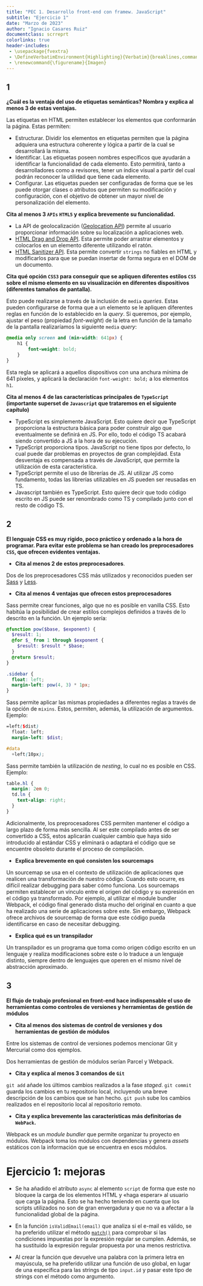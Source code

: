 ```yaml
---
title: "PEC 1. Desarrollo front-end con framew. JavaScript"
subtitle: "Ejercicio 1"
date: "Marzo de 2023"
author: "Ignacio Casares Ruiz"
documentclass: scrreprt
colorlinks: true
header-includes:
 - \usepackage{fvextra}
 - \DefineVerbatimEnvironment{Highlighting}{Verbatim}{breaklines,commandchars=\\\{\}}
 - \renewcommand{\figurename}{Imagen}
---
```


## 1

__¿Cuál es la ventaja del uso de etiquetas semánticas? Nombra y explica al menos 3 de estas ventajas.__

Las etiquetas en HTML permiten establecer los elementos que conformarán la página. Estas permiten:

* Estructurar. Dividir los elementos en etiquetas permiten que la página adquiera una estructura coherente y lógica a partir de la cual se desarrollará la misma.
* Identificar. Las etiquetas poseen nombres específicos que ayudarán a identificar la funcionalidad de cada elemento. Esto permitirá, tanto a desarrolladores como a revisores, tener un índice visual a partir del cual podrán reconocer la utilidad que tiene cada elemento.
* Configurar. Las etiquetas pueden ser configuradas de forma que se les puede otorgar clases o atributos que permiten su modificación y configuración, con el objetivo de obtener un mayor nivel de personalización del elemento.

__Cita al menos 3 `APIs` `HTML5` y explica brevemente su funcionalidad.__

* La API de geolocalización ([Geolocation API](https://developer.mozilla.org/en-US/docs/Web/API/Geolocation_API)) permite al usuario proporcionar información sobre su localización a aplicaciones web.
* [HTML Drag and Drop API](https://developer.mozilla.org/en-US/docs/Web/API/HTML_Drag_and_Drop_API). Esta permite poder arrastrar elementos y colocarlos en un elemento diferente utilizando el ratón.
* [HTML Sanitizer API](https://developer.mozilla.org/en-US/docs/Web/API/HTML_Sanitizer_API). Esta permite convertir `strings` no fiables en HTML y modificarlos para que se puedan insertar de forma segura en el DOM de un documento.

__Cita qué opción `CSS3` para conseguir que se apliquen diferentes estilos `CSS` sobre el mismo elemento en su visualización en diferentes dispositivos (diferentes tamaños de pantalla).__

Esto puede realizarse a través de la inclusión de `media` _queries_. Estas pueden configurarse de forma que a un elemento se le apliquen diferentes reglas en función de lo establecido en la _query_. Si queremos, por ejemplo, ajustar el peso (propiedad _font-weight_) de la letra en función de la tamaño de la pantalla realizaríamos la siguiente `media` _query_:

```css
@media only screen and (min-width: 641px) {
    h1 {
        font-weight: bold;
    }
}
```

Esta regla se aplicará a aquellos dispositivos con una anchura mínima de 641 píxeles, y aplicará la declaración `font-weight: bold;` a los elementos `h1`.

__Cita al menos 4 de las características principales de `TypeScript` (importante superset de `Javascript` que trataremos en el siguiente capítulo)__

* TypeScript es simplemente JavaScript. Esto quiere decir que TypeScript proporciona la estructura básica para poder construir algo que eventualmente se definirá en JS. Por ello, todo el código TS acabará siendo convertido a JS a la hora de su ejecución. 
* TypeScript proporciona tipos. JavaScript no tiene tipos por defecto, lo cual puede dar problemas en proyectos de gran complejidad. Esta desventaja es compensada a través de JavaScript, que permite la utilización de esta característica.
* TypeScript permite el uso de librerías de JS. Al utilizar JS como fundamento, todas las librerías utilizables en JS pueden ser reusadas en TS.
* Javascript también es TypeScript. Esto quiere decir que todo código escrito en JS puede ser renombrado como TS y compilado junto con el resto de código TS.

## 2

__El lenguaje CSS es muy rígido, poco práctico y ordenado a la hora de programar. Para evitar este problema se han creado los preprocesadores `CSS`, que ofrecen evidentes ventajas.__

* __Cita al menos 2 de estos preprocesadores__.

Dos de los preprocesadores CSS más utilizados y reconocidos pueden ser [Sass](https://sass-lang.com/) y [Less](https://lesscss.org/).

* __Cita al menos 4 ventajas que ofrecen estos preprocesadores__

Sass permite crear funciones, algo que no es posible en vanilla CSS. Esto habitúa la posibilidad de crear estilos complejos definidos a través de lo descrito en la función. Un ejemplo sería:

```scss
@function pow($base, $exponent) {
  $result: 1;
  @for $_ from 1 through $exponent {
    $result: $result * $base;
  }
  @return $result;
}

.sidebar {
  float: left;
  margin-left: pow(4, 3) * 1px;
}
```

Sass permite aplicar las mismas propiedades a diferentes reglas a través de la opción de `mixins`. Estos, permiten, además, la utilización de argumentos. Ejemplo:

```scss
=left($dist) 
  float: left;
  margin-left: $dist;

#data 
  +left(10px);
```

Sass permite también la utilización de _nesting_, lo cual no es posible en CSS. Ejemplo:

```scss
table.hl {
  margin: 2em 0;
  td.ln {
    text-align: right;
  }
}
```

Adicionalmente, los preprocesadores CSS permiten mantener el código a largo plazo de forma más sencilla. Al ser este compilado antes de ser convertido a CSS, estos aplicarán cualquier cambio que haya sido introducido al estándar CSS y eliminará o adaptará el código que se encuentre obsoleto durante el proceso de compilación.


* __Explica brevemente en qué consisten los sourcemaps__

Un sourcemap se usa en el contexto de utilización de aplicaciones que realicen una transformación de nuestro código. Cuando esto ocurre, es difícil realizar debugging para saber cómo funciona. Los sourcemaps permiten establecer un vínculo entre el origen del código y su expresión en el código ya transformado. Por ejemplo, al utilizar el module bundler Webpack, el código final generado dista mucho del original en cuanto a que ha realizado una serie de aplicaciones sobre este. Sin embargo, Webpack ofrece archivos de sourcemap de forma que este código pueda identificarse en caso de necesitar debugging. 

* __Explica qué es un transpilador__

Un transpilador es un programa que toma como origen código escrito en un lenguaje y realiza modificaciones sobre este o lo traduce a un lenguaje distinto, siempre dentro de lenguajes que operen en el mismo nivel de abstracción aproximado.

## 3

__El flujo de trabajo profesional en front-end hace indispensable el uso de herramientas como controles de versiones y herramientas de gestión de módulos__

* __Cita al menos dos sistemas de control de versiones y dos herramientas de gestión de módulos__

Entre los sistemas de control de versiones podemos mencionar Git y Mercurial como dos ejemplos.

Dos herramientas de gestión de módulos serían Parcel y Webpack.

* __Cita y explica al menos 3 comandos de `Git`__

`git add` añade los últimos cambios realizados a la fase _staged_.
`git commit` guarda los cambios en tu repositorio local, incluyendo una breve descripción de los cambios que se han hecho.
`git push` sube los cambios realizados en el repositorio local al repositorio remoto.

* __Cita y explica brevemente las características más definitorias de `WebPack`.__

Webpack es un _module bundler_ que permite organizar tu proyecto en módulos. Webpack toma los módulos con dependencias y genera _assets_ estáticos con la información que se encuentra en esos módulos.

# Ejercicio 1: mejoras

* Se ha añadido el atributo `async` al elemento `script` de forma que este no bloquee la carga de los elementos HTML y «haga esperar» al usuario que carga la página. Esto se ha hecho teniendo en cuenta que los scripts utilizados no son de gran envergadura y que no va a afectar a la funcionalidad global de la página.

* En la función `isValidEmail(email)` que analiza si el e-mail es válido, se ha preferido utilizar el método [`match()`](https://developer.mozilla.org/en-US/docs/Web/JavaScript/Reference/Global_Objects/String/match) para comprobar si las condiciones impuestas por la expresión regular se cumplen. Además, se ha sustituido la expresión regular propuesta por una menos restrictiva.

* Al crear la función que devuelve una palabra con la primera letra en mayúscula, se ha preferido utilizar una función de uso global, en lugar de una específica para las strings de tipo `input.id` y pasar este tipo de strings con el método como argumento.
